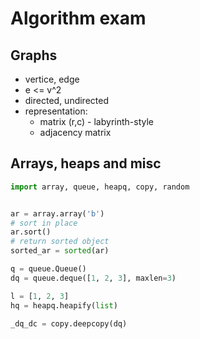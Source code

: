 # Algorithm exam

## Graphs

* vertice, edge
* e <= v^2
* directed, undirected
* representation:
  * matrix (r,c) - labyrinth-style
  * adjacency matrix


## Arrays, heaps and misc

```python
import array, queue, heapq, copy, random


ar = array.array('b')
# sort in place
ar.sort()
# return sorted object
sorted_ar = sorted(ar)

q = queue.Queue()
dq = queue.deque([1, 2, 3], maxlen=3)

l = [1, 2, 3]
hq = heapq.heapify(list)

_dq_dc = copy.deepcopy(dq)
```
